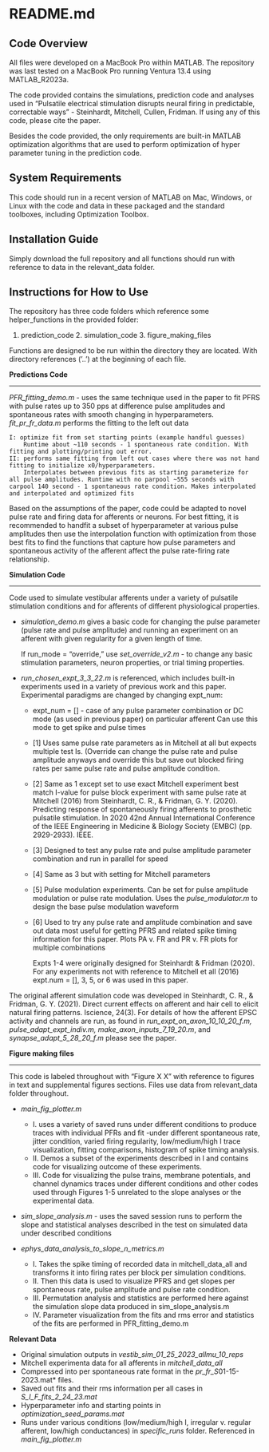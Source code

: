 # README.md

## Code Overview
<p>All files were developed on a MacBook Pro within MATLAB. The repository was last tested on a MacBook Pro running Ventura 13.4 using MATLAB_R2023a. <br>

<p>The code provided contains the simulations, prediction code and analyses used in “Pulsatile electrical stimulation disrupts neural firing in predictable, correctable ways” - Steinhardt, Mitchell, Cullen, Fridman. If using any of this code, please cite the paper.<br>

<p>Besides the code provided, the only requirements are built-in MATLAB optimization algorithms that are used to perform optimization of hyper parameter tuning in the prediction code.<br>

## System Requirements
<p>This code should run in a recent version of MATLAB on Mac, Windows, or Linux with the code and data in these packaged and the standard toolboxes, including Optimization Toolbox.<br>

## Installation Guide
Simply download the full repository and all functions should run with reference to data in the relevant_data folder. 

## Instructions for How to Use
<p>The repository has three code folders which reference some helper_functions in the provided folder:<br>
        
1. prediction_code 2. simulation_code 3. figure_making_files

<p>Functions are designed to be run within the directory they are located. With directory references (’..’) at the beginning of each file.<br>

**Predictions Code**
***

_PFR_fitting_demo.m_ - uses the same technique used in the paper to fit PFRS with pulse rates up to 350 pps at difference pulse amplitudes and spontaneous rates with smooth changing in hyperparameters. _fit_pr_fr_data.m_ performs the fitting to the left out data

    I: optimize fit from set starting points (example handful guesses)
        Runtime about ~110 seconds - 1 spontaneous rate condition. With fitting and plotting/printing out error. 
    II: performs same fitting from left out cases where there was not hand fitting to initialize x0/hyperparameters.
        Interpolates between previous fits as starting parameterize for all pulse amplitudes. Runtime with no parpool ~555 seconds with carpool 140 second - 1 spontaneous rate condition. Makes interpolated and interpolated and optimized fits 


<p>Based on the assumptions of the paper, code could be adapted to novel pulse rate and firing data for afferents or neurons. For best fitting, it is recommended to handfit a subset of hyperparameter at various pulse amplitudes then use the interpolation function with optimization from those best fits to find the functions that capture how pulse parameters and spontaneous activity of the afferent affect the pulse rate-firing rate relationship.<br>

**Simulation Code**
***
Code used to simulate vestibular afferents under a variety of pulsatile stimulation conditions and for afferents of different physiological properties. 

- _simulation_demo.m_ gives a basic code for changing the pulse parameter (pulse rate and pulse amplitude) and running an experiment on an afferent with given regularity for a given length of time.<br>

  If run_mode = “override,” use _set_override_v2.m_ - to change any basic stimulation parameters, neuron properties, or trial timing properties.<br>

- *run_chosen_expt_3_3_22.m* is referenced, which includes built-in experiments used in a variety of previous work and this paper. Experimental paradigms are changed by changing expt_num:
  - expt_num = []  - case of any pulse parameter combination or DC mode (as used in previous paper) on particular afferent
Can use this mode to get spike and pulse times
  - [1] Uses same pulse rate parameters as in Mitchell at all but expects multiple test Is. (Override can change the pulse rate and pulse amplitude anyways and override this but save out blocked firing rates per same pulse rate and pulse amplitude condition.
  - [2] Same as 1 except set to use exact Mitchell experiment best match I-value for pulse block experiment with same pulse rate at Mitchell (2016) from Steinhardt, C. R., & Fridman, G. Y. (2020). Predicting response of spontaneously firing afferents to prosthetic pulsatile stimulation. In 2020 42nd Annual International Conference of the IEEE Engineering in Medicine & Biology Society (EMBC) (pp. 2929-2933). IEEE.
  - [3] Designed to test any pulse rate and pulse amplitude parameter combination and run in parallel for speed
  - [4] Same as 3 but with setting for Mitchell parameters
  - [5] Pulse modulation experiments. Can be set for pulse amplitude modulation or pulse rate modulation. Uses the _pulse_modulator.m_ to design the base pulse modulation waveform
  - [6] Used to try any pulse rate and amplitude combination and save out data most useful for getting PFRS and related spike timing information for this paper. Plots PA v. FR and PR v. FR plots for multiple combinations

    <p>Expts 1-4 were originally designed for Steinhardt & Fridman (2020). For any experiments not with reference to Mitchell et all (2016) expt.num = [], 3, 5, or 6 was used in this paper.<br>

The original afferent simulation code was developed in Steinhardt, C. R., & Fridman, G. Y. (2021). Direct current effects on afferent and hair cell to elicit natural firing patterns. Iscience, 24(3).
For details of how the afferent EPSC activity and channels are run, as found in *run_expt_on_axon_10_10_20_f.m, pulse_adapt_expt_indiv.m, make_axon_inputs_7_19_20.m*, and *synapse_adapt_5_28_20_f.m* please see the paper.

**Figure making files**
***
This code is labeled throughout with “Figure X X” with reference to figures in text and supplemental figures sections. Files use data from relevant_data folder throughout.

- *main_fig_plotter.m*  
     - I. uses a variety of saved runs under different conditions to produce traces with individual PFRs and fit -under different spontaneous rate, jitter condition, varied firing regularity, low/medium/high I trace visualization, fitting comparisons, histogram of spike timing analysis.
     - II. Demos a subset of the experiments described in I and contains code for visualizing outcome of these experiments.
     - III. Code for visualizing the pulse trains, membrane potentials, and channel dynamics traces under different conditions and other codes used through Figures 1-5 unrelated to the slope analyses or the experimental data.

- *sim_slope_analysis.m* - uses the saved session runs to perform the slope and statistical analyses described in the test on   simulated data under described conditions<br>


- *ephys_data_analysis_to_slope_n_metrics.m* 
    - I. Takes the spike timing of recorded data in mitchell_data_all and transforms it into firing rates per block per simulation conditions.
    - II. Then this data is used to visualize PFRS and get slopes per spontaneous rate, pulse amplitude and pulse rate condition. 
    - III. Permutation analysis and statistics are performed here against the simulation slope data produced in sim_slope_analysis.m 
    - IV. Parameter visualization from the fits and rms error and statistics of the fits are performed in PFR_fitting_demo.m


**Relevant Data**
- Original simulation outputs in *vestib_sim_01_25_2023_allmu_10_reps*
- Mitchell experimenta data for all afferents in *mitchell_data_all*
- Compressed into per spontaneous rate format in the *pr_fr_S*01-15-2023.mat* files.
- Saved out fits and their rms information per all cases in *S_I_F_fits_2_24_23.mat*
- Hyperparameter info and starting points in *optimization_seed_params.mat*
- Runs under various conditions (low/medium/high I, irregular v. regular afferent, low/high conductances) in *specific_runs* folder. Referenced in *main_fig_plotter.m*
